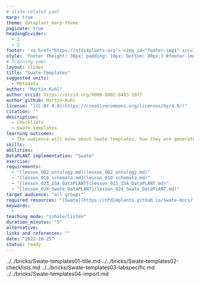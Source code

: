 ```yaml
---
# Slide-related yaml
marp: true
theme: dataplant_marp-theme
paginate: true
headingDivider: 
  - 1
  - 2
footer: '<a href="https://nfdi4plants.org"> <img id="footer-img1" src="../../images/_logos/DataPLANT/DataPLANT_logo_square_bg_transparent.svg"></a> <a href="https://creativecommons.org/licenses/by/4.0/"><img id="footer-img2" src="../../images/_logos/CreativeCommons/by.svg"> </a>'
style: 'footer {height: 30px; padding: 10px; bottom: 00px;} #footer-img1 {height: 30px; padding-left: 0px;} #footer-img2 {height: 20px; padding-left: 20px; opacity: 0.5;}'
# Training yaml
layout: slides
title: "Swate Templates"
suggested units: 
  - Metadata
author: "Martin Kuhl"
author_orcid: https://orcid.org/0000-0002-8493-1077
author_github: Martin-Kuhl
license: "[CC-BY 4.0](https://creativecommons.org/licenses/by/4.0/)"
citation: ""
description:
  - Checklists
  - Swate templates
learning outcomes:
  - The audience will know about Swate templates, how they are generated and, that they can customize their lab-specific templates.
skills:
abilities:
DataPLANT implementation: "Swate"
exercise:
requirements:
  - "[lesson_002_ontology.md](lesson_002_ontology.md)"
  - "[lesson_010_schemata.md](lesson_010_schemata.md)"
  - "[lesson_023_ISA_DataPLANT](lesson_023_ISA_DataPLANT.md)"
  - "[lesson_024_Swate_DataPLANT](lesson_024_Swate_DataPLANT.md)"
target audience: "all groups"
required resources: "[Swate](https://nfdi4plants.github.io/Swate-docs/)"
keywords:
  - 
teaching mode: "inhale/listen"
duration_minutes: "5"
alternative: 
links and references: ""
date: "2022-10-25"
status: ready
---
```


../../bricks/Swate-templates01-title.md
../../bricks/Swate-templates02-checklists.md
../../bricks/Swate-templates03-labspecific.md
../../bricks/Swate-templates04-import.md